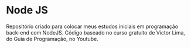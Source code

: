 # Node JS
Repositório criado para colocar meus estudos iniciais em programação back-end com NodeJS. 
Código baseado no curso gratuito de Victor Lima, do Guia de Programação, no Youtube.
